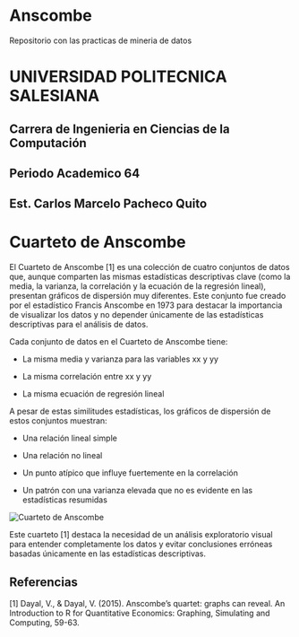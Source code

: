 # Anscombe
Repositorio con las practicas de mineria de datos

# UNIVERSIDAD POLITECNICA SALESIANA

## Carrera de Ingenieria en Ciencias de la Computación

## Periodo Academico 64

## Est. Carlos Marcelo Pacheco Quito

# Cuarteto de Anscombe

El Cuarteto de Anscombe [1] es una colección de cuatro conjuntos de datos que, aunque comparten las mismas estadísticas descriptivas clave (como la media, la varianza, la correlación y la ecuación de la regresión lineal), presentan gráficos de dispersión muy diferentes. Este conjunto fue creado por el estadístico Francis Anscombe en 1973 para destacar la importancia de visualizar los datos y no depender únicamente de las estadísticas descriptivas para el análisis de datos.

Cada conjunto de datos en el Cuarteto de Anscombe tiene:

* La misma media y varianza para las variables xx y yy

* La misma correlación entre xx y yy

* La misma ecuación de regresión lineal

A pesar de estas similitudes estadísticas, los gráficos de dispersión de estos conjuntos muestran:

* Una relación lineal simple

* Una relación no lineal

* Un punto atípico que influye fuertemente en la correlación

* Un patrón con una varianza elevada que no es evidente en las estadísticas resumidas

![Cuarteto de Anscombe](https://upload.wikimedia.org/wikipedia/commons/thumb/e/ec/Anscombe%27s_quartet_3.svg/425px-Anscombe%27s_quartet_3.svg.png)

Este cuarteto [1] destaca la necesidad de un análisis exploratorio visual para entender completamente los datos y evitar conclusiones erróneas basadas únicamente en las estadísticas descriptivas.

## Referencias

[1] Dayal, V., & Dayal, V. (2015). Anscombe’s quartet: graphs can reveal. An Introduction to R for Quantitative Economics: Graphing, Simulating and Computing, 59-63.
